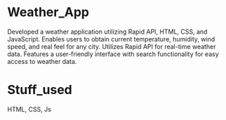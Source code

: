 # Weather_App
Developed a weather application utilizing Rapid API, HTML, CSS, and JavaScript. Enables users to obtain current temperature, humidity, wind speed, and real feel for any city. Utilizes Rapid API for real-time weather data. Features a user-friendly interface with search functionality for easy access to weather data.
# Stuff_used
HTML, CSS, Js
